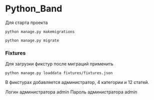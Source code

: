 # Python_Band

Для старта проекта
```
python manage.py makemigrations

python manage.py migrate
```

### Fixtures

Для загрузки фикстур после миграций применить
```
python manage.py loaddata fixtures/fixtures.json
```
В фикстурах добавляется администратор, 4 категории и 12 статей.

Логин администратора admin
Пароль администратора admin